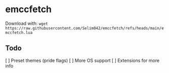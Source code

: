 # emccfetch

Download with:
`wget https://raw.githubusercontent.com/Selim042/emccfetch/refs/heads/main/emccfetch.lua`

## Todo
[ ] Preset themes (pride flags)
[ ] More OS support
[ ] Extensions for more info
